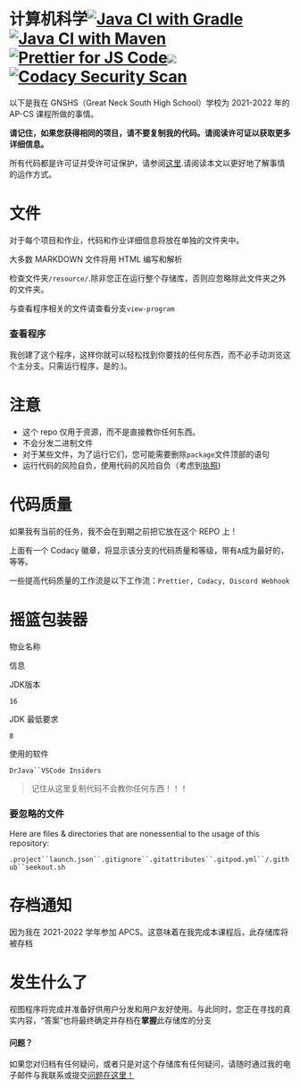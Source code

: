 # 计算机科学[![Java CI with Gradle](https://github.com/meng-jack/apcs/actions/workflows/gradle.yml/badge.svg?branch=dax-program)](https://github.com/meng-jack/apcs/actions/workflows/gradle.yml)[![Java CI with Maven](https://github.com/meng-jack/apcs/actions/workflows/maven.yml/badge.svg?branch=dax-program)](https://github.com/meng-jack/apcs/actions/workflows/maven.yml)[![Prettier for JS Code](https://github.com/meng-jack/apcs/actions/workflows/prettify.yml/badge.svg?branch=dax-program)](https://github.com/meng-jack/apcs/actions/workflows/prettify.yml)![](https://img.shields.io/github/repo-size/exoad/apcs)[![Codacy Security Scan](https://github.com/exoad/apcs/actions/workflows/codacy-analysis.yml/badge.svg)](https://github.com/exoad/apcs/actions/workflows/codacy-analysis.yml)

以下是我在 GNSHS（Great Neck South High School）学校为 2021-2022 年的 AP-CS 课程所做的事情。

**请记住，如果您获得相同的项目，请不要复制我的代码。请阅读许可证以获取更多详细信息。**

所有代码都是许可证并受许可证保护，请参阅[这里](./LICENSE.md).请阅读本文以更好地了解事情的运作方式。

# 文件

对于每个项目和作业，代码和作业详细信息将放在单独的文件夹中。

大多数 MARKDOWN 文件将用 HTML 编写和解析

检查文件夹`/resource/`.除非您正在运行整个存储库，否则应忽略除此文件夹之外的文件夹。

与查看程序相关的文件请查看分支`view-program`

### 查看程序

我创建了这个程序，这样你就可以轻松找到你要找的任何东西，而不必手动浏览这个主分支。只需运行程序，是的:)。

# 注意

-   这个 repo 仅用于资源，而不是直接教你任何东西。
-   不会分发二进制文件
-   对于某些文件，为了运行它们，您可能需要删除`package`文件顶部的语句
-   运行代码的风险自负，使用代码的风险自负（考虑到[执照](./LICENSE.md))

# 代码质量

如果我有当前的任务，我不会在到期之前把它放在这个 REPO 上！

上面有一个 Codacy 徽章，将显示该分支的代码质量和等级，带有`A`成为最好的，等等。

一些提高代码质量的工作流是以下工作流：`Prettier, Codacy, Discord Webhook`

# 摇篮包装器

物业名称

信息

JDK版本

`16`

JDK 最低要求

`8`

使用的软件

`DrJava``VSCode Insiders`

> 记住从这里复制代码不会教你任何东西！！！

### 要忽略的文件

Here are files & directories that are nonessential to the usage of this repository:

`.project``launch.json``.gitignore``.gitattributes``.gitpod.yml``/.github``seekout.sh`

# 存档通知

因为我在 2021-2022 学年参加 APCS。这意味着在我完成本课程后，此存储库将被存档

# 发生什么了

视图程序将完成并准备好供用户分发和用户友好使用。与此同时，您正在寻找的真实内容，“答案”也将最终确定并存档在**掌握**此存储库的分支

#### 问题？

如果您对归档有任何疑问，或者只是对这个存储库有任何疑问，请随时通过我的电子邮件与我联系或提交[问题在这里！](https://github.com/exoad/apcs/issues)
